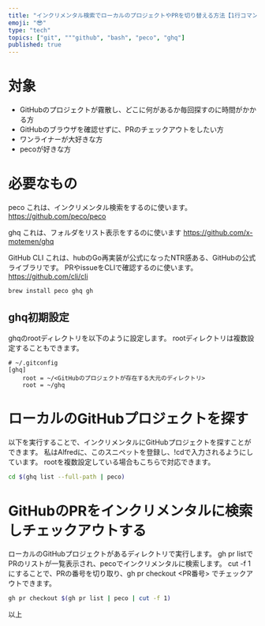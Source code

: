 ```yaml
---
title: "インクリメンタル検索でローカルのプロジェクトやPRを切り替える方法【1行コマンド】"
emoji: "😎"
type: "tech"
topics: ["git", """github", "bash", "peco", "ghq"]
published: true
---
```


# 対象
- GitHubのプロジェクトが霧散し、どこに何があるか毎回探すのに時間がかかる方
- GitHubのブラウザを確認せずに、PRのチェックアウトをしたい方
- ワンライナーが大好きな方
- pecoが好きな方

# 必要なもの
peco
これは、インクリメンタル検索をするのに使います。
https://github.com/peco/peco

ghq
これは、フォルダをリスト表示をするのに使います
https://github.com/x-motemen/ghq

GitHub CLI
これは、hubのGo再実装が公式になったNTR感ある、GitHubの公式ライブラリです。
PRやissueをCLIで確認するのに使います。
https://github.com/cli/cli

```bash
brew install peco ghq gh
```

## ghq初期設定
ghqのrootディレクトリを以下のように設定します。
rootディレクトリは複数設定することもできます。

```.gitconfig
# ~/.gitconfig
[ghq]
	root = ~/<GitHubのプロジェクトが存在する大元のディレクトリ>
	root = ~/ghq
```

# ローカルのGitHubプロジェクトを探す
以下を実行することで、インクリメンタルにGitHubプロジェクトを探すことができます。
私はAlfredに、このスニペットを登録し、!cdで入力されるようにしています。
rootを複数設定している場合もこちらで対応できます。

```bash
cd $(ghq list --full-path | peco)
```

# GitHubのPRをインクリメンタルに検索しチェックアウトする
ローカルのGitHubプロジェクトがあるディレクトリで実行します。
gh pr listでPRのリストが一覧表示され、pecoでインクリメンタルに検索します。
cut -f 1 にすることで、PRの番号を切り取り、gh pr checkout <PR番号> でチェックアウトできます。

```bash
gh pr checkout $(gh pr list | peco | cut -f 1)
```

以上
